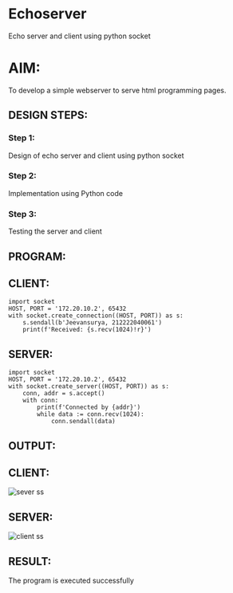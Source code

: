 # Echoserver
Echo server and client using python socket

# AIM:

To develop a simple webserver to serve html programming pages.

## DESIGN STEPS:

### Step 1:

Design of echo server and client using python socket

### Step 2:

Implementation using Python code

### Step 3:

Testing the server and client 

## PROGRAM:
## CLIENT:
```
import socket
HOST, PORT = '172.20.10.2', 65432
with socket.create_connection((HOST, PORT)) as s:
    s.sendall(b'Jeevansurya, 212222040061')
    print(f'Received: {s.recv(1024)!r}')

```

## SERVER:
```
import socket
HOST, PORT = '172.20.10.2', 65432
with socket.create_server((HOST, PORT)) as s:
    conn, addr = s.accept()
    with conn:
        print(f'Connected by {addr}')
        while data := conn.recv(1024):
            conn.sendall(data)
```

## OUTPUT:
## CLIENT:
![sever ss](https://github.com/user-attachments/assets/de89e112-67eb-45e2-bd84-b9a61f58c84d)

## SERVER:
![client ss](https://github.com/user-attachments/assets/1fa701fe-7c8a-4025-a639-5b434bbb62a7)



## RESULT:
The program is executed successfully
